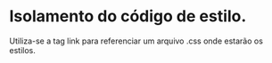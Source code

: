 # Isolamento do código de estilo.

Utiliza-se a tag link para referenciar um arquivo .css onde estarão os estilos.



